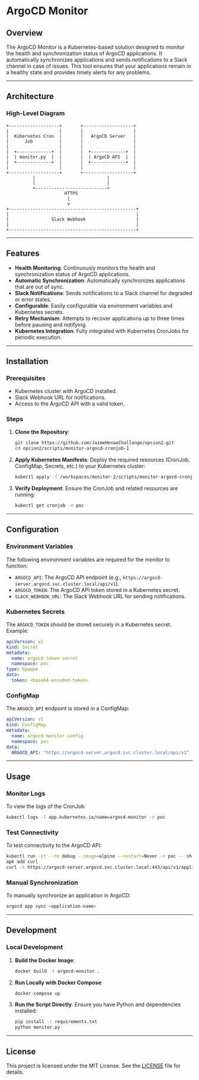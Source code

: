 # ArgoCD Monitor

## Overview

The ArgoCD Monitor is a Kubernetes-based solution designed to monitor the health and synchronization status of ArgoCD applications. It automatically synchronizes applications and sends notifications to a Slack channel in case of issues. This tool ensures that your applications remain in a healthy state and provides timely alerts for any problems.

---

## Architecture

### High-Level Diagram

```plaintext
+-------------------+       +-------------------+
|                   |       |                   |
|  Kubernetes Cron  |       |   ArgoCD Server   |
|      Job          |       |                   |
|                   |       |                   |
|  +-------------+  |       |  +-------------+  |
|  | monitor.py  |  |       |  | ArgoCD API  |  |
|  +-------------+  |       |  +-------------+  |
|                   |       |                   |
+-------------------+       +-------------------+
          |                           |
          |                           |
          +---------------------------+
                      HTTPS
                       |
                       v
+------------------------------------------------+
|                                                |
|                Slack Webhook                   |
|                                                |
+------------------------------------------------+
```

---

## Features

- **Health Monitoring**: Continuously monitors the health and synchronization status of ArgoCD applications.
- **Automatic Synchronization**: Automatically synchronizes applications that are out of sync.
- **Slack Notifications**: Sends notifications to a Slack channel for degraded or error states.
- **Configurable**: Easily configurable via environment variables and Kubernetes secrets.
- **Retry Mechanism**: Attempts to recover applications up to three times before pausing and notifying.
- **Kubernetes Integration**: Fully integrated with Kubernetes CronJobs for periodic execution.

---

## Installation

### Prerequisites

- Kubernetes cluster with ArgoCD installed.
- Slack Webhook URL for notifications.
- Access to the ArgoCD API with a valid token.

### Steps

1. **Clone the Repository**:
   ```bash
   git clone https://github.com/JaimeHenaoChallange/opcion2.git
   cd opcion2/scripts/monitor-argocd-cronjob-1
   ```

2. **Apply Kubernetes Manifests**:
   Deploy the required resources (CronJob, ConfigMap, Secrets, etc.) to your Kubernetes cluster:
   ```bash
   kubectl apply -f /workspaces/monitor-2/scripts/monitor-argocd-cronjob-1/
   ```

3. **Verify Deployment**:
   Ensure the CronJob and related resources are running:
   ```bash
   kubectl get cronjob -n poc
   ```

---

## Configuration

### Environment Variables

The following environment variables are required for the monitor to function:

- `ARGOCD_API`: The ArgoCD API endpoint (e.g., `https://argocd-server.argocd.svc.cluster.local/api/v1`).
- `ARGOCD_TOKEN`: The ArgoCD API token stored in a Kubernetes secret.
- `SLACK_WEBHOOK_URL`: The Slack Webhook URL for sending notifications.

### Kubernetes Secrets

The `ARGOCD_TOKEN` should be stored securely in a Kubernetes secret. Example:
```yaml
apiVersion: v1
kind: Secret
metadata:
  name: argocd-token-secret
  namespace: poc
type: Opaque
data:
  token: <base64-encoded-token>
```

### ConfigMap

The `ARGOCD_API` endpoint is stored in a ConfigMap:
```yaml
apiVersion: v1
kind: ConfigMap
metadata:
  name: argocd-monitor-config
  namespace: poc
data:
  ARGOCD_API: "https://argocd-server.argocd.svc.cluster.local/api/v1"
```

---

## Usage

### Monitor Logs

To view the logs of the CronJob:
```bash
kubectl logs -l app.kubernetes.io/name=argocd-monitor -n poc
```

### Test Connectivity

To test connectivity to the ArgoCD API:
```bash
kubectl run -it --rm debug --image=alpine --restart=Never -n poc -- sh
apk add curl
curl -k https://argocd-server.argocd.svc.cluster.local:443/api/v1/applications
```

### Manual Synchronization

To manually synchronize an application in ArgoCD:
```bash
argocd app sync <application-name>
```

---

## Development

### Local Development

1. **Build the Docker Image**:
   ```bash
   docker build -t argocd-monitor .
   ```

2. **Run Locally with Docker Compose**:
   ```bash
   docker-compose up
   ```

3. **Run the Script Directly**:
   Ensure you have Python and dependencies installed:
   ```bash
   pip install -r requirements.txt
   python monitor.py
   ```

---

## License

This project is licensed under the MIT License. See the [LICENSE](LICENSE) file for details.
